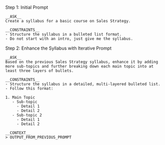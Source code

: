 <!-- __ASK__
Create a syllabus for a basic course on Sales Strategy.

__CONSTRAINTS__
- Structure the syllabus in a bulleted list format.
- Do not start with an intro, just give me the syllabus. -->

Step 1: Initial Prompt

```
__ASK__
Create a syllabus for a basic course on Sales Strategy.

__CONSTRAINTS__
- Structure the syllabus in a bulleted list format.
- Do not start with an intro, just give me the syllabus.
```

Step 2: Enhance the Syllabus with Iterative Prompt

```
__ASK__
Based on the previous Sales Strategy syllabus, enhance it by adding more sub-topics and further breaking down each main topic into at least three layers of bullets.

__CONSTRAINTS__
- Structure the syllabus in a detailed, multi-layered bulleted list.
- Follow this format:

1. Main Topic
   - Sub-topic
     - Detail 1
     - Detail 2
   - Sub-topic 2
     - Detail 1
     - Detail 2

__CONTEXT__
> OUTPUT_FROM_PREVIOUS_PROMPT
```